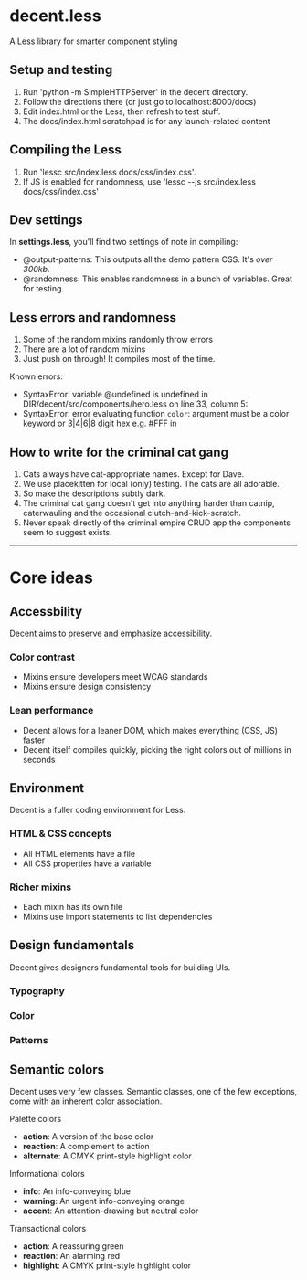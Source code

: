 # decent.less

A Less library for smarter component styling


## Setup and testing

1. Run 'python -m SimpleHTTPServer' in the decent directory.
2. Follow the directions there (or just go to localhost:8000/docs)
3. Edit index.html or the Less, then refresh to test stuff.
4. The docs/index.html scratchpad is for any launch-related content


## Compiling the Less

1. Run 'lessc src/index.less docs/css/index.css'.
2. If JS is enabled for randomness, use 'lessc --js src/index.less docs/css/index.css'

## Dev settings

In **settings.less**, you'll find two settings of note in compiling:

- @output-patterns: This outputs all the demo pattern CSS. It's *over 300kb*.
- @randomness: This enables randomness in a bunch of variables. Great for testing.

## Less errors and randomness 

1. Some of the random mixins randomly throw errors 
2. There are a lot of random mixins
3. Just push on through! It compiles most of the time.

Known errors:

- SyntaxError: variable @undefined is undefined in DIR/decent/src/components/hero.less on line 33, column 5:
- SyntaxError: error evaluating function `color`: argument must be a color keyword or 3|4|6|8 digit hex e.g. #FFF in

## How to write for the criminal cat gang

1. Cats always have cat-appropriate names. Except for Dave.
2. We use placekitten for local (only) testing. The cats are all adorable.
3. So make the descriptions subtly dark.
4. The criminal cat gang doesn't get into anything harder than catnip, caterwauling and the occasional clutch-and-kick-scratch.
5. Never speak directly of the criminal empire CRUD app the components seem to suggest exists.

---

# Core ideas

## Accessbility

Decent aims to preserve and emphasize accessibility.

### Color contrast
- Mixins ensure developers meet WCAG standards
- Mixins ensure design consistency

### Lean performance
- Decent allows for a leaner DOM, which makes everything (CSS, JS) faster
- Decent itself compiles quickly, picking the right colors out of millions in seconds

## Environment

Decent is a fuller coding environment for Less.

### HTML & CSS concepts
- All HTML elements have a file
- All CSS properties have a variable

### Richer mixins
- Each mixin has its own file
- Mixins use import statements to list dependencies

## Design fundamentals

Decent gives designers fundamental tools for building UIs.

### Typography

### Color

### Patterns

## Semantic colors

Decent uses very few classes. Semantic classes, one of the few exceptions, come with an inherent color association.

Palette colors
- **action**: A version of the base color
- **reaction**: A complement to action
- **alternate**: A CMYK print-style highlight color

Informational colors
- **info**: An info-conveying blue
- **warning**: An urgent info-conveying orange
- **accent**: An attention-drawing but neutral color

Transactional colors
- **action**: A reassuring green
- **reaction**: An alarming red
- **highlight**: A CMYK print-style highlight color